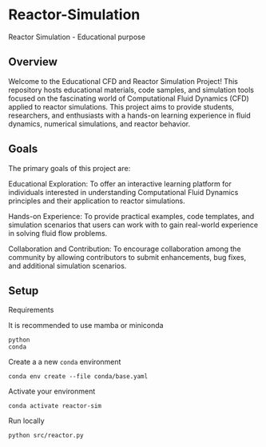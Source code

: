 # Reactor-Simulation
Reactor Simulation - Educational purpose
## Overview
Welcome to the Educational CFD and Reactor Simulation Project! This repository hosts educational materials, code samples, and simulation tools focused on the fascinating world of Computational Fluid Dynamics (CFD) applied to reactor simulations. This project aims to provide students, researchers, and enthusiasts with a hands-on learning experience in fluid dynamics, numerical simulations, and reactor behavior.

## Goals
The primary goals of this project are:

Educational Exploration: To offer an interactive learning platform for individuals interested in understanding Computational Fluid Dynamics principles and their application to reactor simulations.

Hands-on Experience: To provide practical examples, code templates, and simulation scenarios that users can work with to gain real-world experience in solving fluid flow problems.

Collaboration and Contribution: To encourage collaboration among the community by allowing contributors to submit enhancements, bug fixes, and additional simulation scenarios.

## Setup

Requirements

It is recommended to use mamba or miniconda

```
python
conda
```

Create a a new `conda` environment

```
conda env create --file conda/base.yaml 
```

Activate your environment

```
conda activate reactor-sim
```

Run locally

```
python src/reactor.py
```